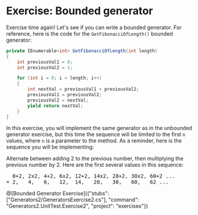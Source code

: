 [//]: # (GENERATED FILE -- DO NOT EDIT)
# Exercise: Bounded generator

Exercise time again! Let's see if you can write a bounded generator. For reference, here is the code for the `GetFibonacciOfLength()` bounded generator:

```csharp
private IEnumerable<int> GetFibonacciOfLength(int length)
{
    int previousVal1 = 0;
    int previousVal2 = 1;

    for (int i = 0; i < length; i++)
    {
        int nextVal = previousVal1 + previousVal2;
        previousVal1 = previousVal2;
        previousVal2 = nextVal;
        yield return nextVal;
    }
}
```

In this exercise, you will implement the same generator as in the unbounded generator exercise, but this time the sequence will be limited to the first `n` values, where `n` is a parameter to the method. As a reminder, here is the sequence you will be implementing:

Alternate between adding 2 to the previous number, then multiplying the previous number by 2. Here are the first several values in this sequence:

<pre>
  0+2, 2x2, 4+2, 6x2, 12+2, 14x2, 28+2, 30x2, 60+2 ...
= 2,   4,   6,   12,  14,   28,   30,   60,   62 ...
</pre>

@[Bounded Generator Exercise]({"stubs": ["Generators2/GeneratorsExercise2.cs"], "command": "Generators2.UnitTest.Exercise2", "project": "exercises"})
